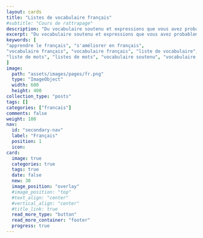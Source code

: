 ```yaml
---
layout: cards
title: "Listes de vocabulaire français"
#subtitle: "Cours de rattrapage"
description: "Du vocabulaire soutenu et expressions que vous avez probablement déjà entendu en faisant mine de comprendre."
excerpt: "Du vocabulaire soutenu et expressions que vous avez probablement déjà entendu en faisant mine de comprendre."
keywords: [
"apprendre le français", "s'améliorer en français",
"vocabulaire français", "vocabulaire français", "liste de vocabulaire", "listes de vocabulaire",
"liste de mots", "listes de mots", "vocabulaire soutenu", "vocabulaire difficile", "vocabulaire rare"
]
image:
  path: "assets/images/pages/fr.png"
  type: "ImageObject"
  width: 600
  height: 400
collection_type: "posts"
tags: []
categories: ["francais"]
comments: false
weight: 100
nav:
  id: "secondary-nav"
  label: "Français"
  position: 1
  icon:
card:
  image: true
  categories: true
  tags: true
  date: false
  new: 30
  image_position: "overlay"
  #image_position: "top"
  #text_align: "center"
  #vertical_align: "center"
  #title_link: true
  read_more_type: "button"
  read_more_container: "footer"
  progress: true
---
```

